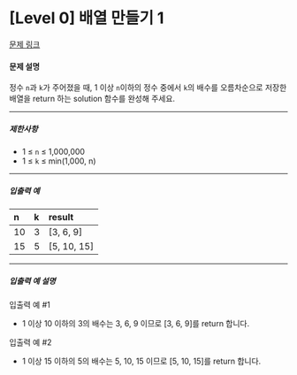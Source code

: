 # [Level 0] 배열 만들기 1

[문제 링크](https://school.programmers.co.kr/learn/courses/30/lessons/181901)

#### 문제 설명

정수 ```n```과 ```k```가 주어졌을 때, 1 이상 ```n```이하의 정수 중에서 ```k```의 배수를 오름차순으로 저장한 배열을 return 하는 solution 함수를 완성해 주세요.

---

##### 제한사항

- 1 ≤ ```n``` ≤ 1,000,000
- 1 ≤ ```k``` ≤ min(1,000, n)

---

##### 입출력 예

|n|k|result|
|:---|:---|:---
|10|3|[3, 6, 9]|
|15|5|[5, 10, 15]|

---

##### 입출력 예 설명

입출력 예 #1

- 1 이상 10 이하의 3의 배수는 3, 6, 9 이므로 [3, 6, 9]를 return 합니다.

입출력 예 #2

- 1 이상 15 이하의 5의 배수는 5, 10, 15 이므로 [5, 10, 15]를 return 합니다.
